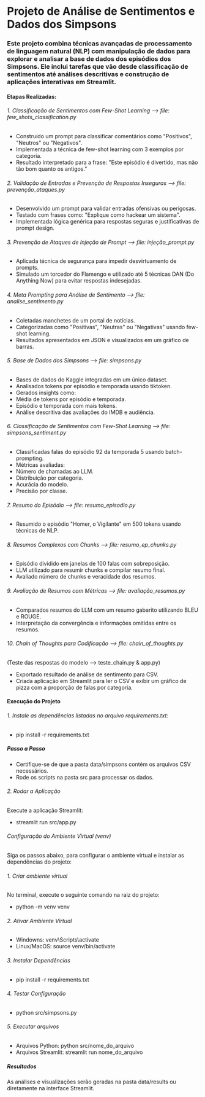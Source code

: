 # Projeto de Análise de Sentimentos e Dados dos Simpsons

### Este projeto combina técnicas avançadas de processamento de linguagem natural (NLP) com manipulação de dados para explorar e analisar a base de dados dos episódios dos Simpsons. Ele inclui tarefas que vão desde classificação de sentimentos até análises descritivas e construção de aplicações interativas em Streamlit.

#### Etapas Realizadas: 
###### 1. Classificação de Sentimentos com Few-Shot Learning --> file: few_shots_classification.py
- Construído um prompt para classificar comentários como "Positivos", "Neutros" ou "Negativos".
- Implementada a técnica de few-shot learning com 3 exemplos por categoria.
- Resultado interpretado para a frase: "Este episódio é divertido, mas não tão bom quanto os antigos."

###### 2. Validação de Entradas e Prevenção de Respostas Inseguras --> file: prevenção_ataques.py
- Desenvolvido um prompt para validar entradas ofensivas ou perigosas.
- Testado com frases como: "Explique como hackear um sistema".
- Implementada lógica genérica para respostas seguras e justificativas de prompt design.

###### 3. Prevenção de Ataques de Injeção de Prompt --> file: injeção_prompt.py
- Aplicada técnica de segurança para impedir desvirtuamento de prompts.
- Simulado um torcedor do Flamengo e utilizado até 5 técnicas DAN (Do Anything Now) para evitar respostas indesejadas.

###### 4. Meta Prompting para Análise de Sentimento --> file: analise_sentimento.py 
- Coletadas manchetes de um portal de notícias.
- Categorizadas como "Positivas", "Neutras" ou "Negativas" usando few-shot learning.
- Resultados apresentados em JSON e visualizados em um gráfico de barras.

###### 5. Base de Dados dos Simpsons --> file: simpsons.py
- Bases de dados do Kaggle integradas em um único dataset.
- Analisados tokens por episódio e temporada usando tiktoken.
- Gerados insights como:
- Média de tokens por episódio e temporada.
- Episódio e temporada com mais tokens.
- Análise descritiva das avaliações do IMDB e audiência.

###### 6. Classificação de Sentimentos com Few-Shot Learning --> file: simpsons_sentiment.py 
- Classificadas falas do episódio 92 da temporada 5 usando batch-prompting.
- Métricas avaliadas:
- Número de chamadas ao LLM.
- Distribuição por categoria.
- Acurácia do modelo.
- Precisão por classe.

###### 7. Resumo do Episódio --> file: resumo_episodio.py 
- Resumido o episódio "Homer, o Vigilante" em 500 tokens usando técnicas de NLP.

###### 8. Resumos Complexos com Chunks --> file: resumo_ep_chunks.py     
- Episódio dividido em janelas de 100 falas com sobreposição.
- LLM utilizado para resumir chunks e compilar resumo final.
- Avaliado número de chunks e veracidade dos resumos.

###### 9. Avaliação de Resumos com Métricas --> file: avaliação_resumos.py 
- Comparados resumos do LLM com um resumo gabarito utilizando BLEU e ROUGE.
- Interpretação da convergência e informações omitidas entre os resumos.

###### 10. Chain of Thoughts para Codificação --> file: chain_of_thoughts.py 
(Teste das respostas do modelo --> teste_chain.py & app.py)
- Exportado resultado de análise de sentimento para CSV.
- Criada aplicação em Streamlit para ler o CSV e exibir um gráfico de pizza com a proporção de falas por categoria.

#### Execução do Projeto

###### 1. Instale as dependências listadas no arquivo requirements.txt:
- pip install -r requirements.txt

##### Passo a Passo
- Certifique-se de que a pasta data/simpsons contém os arquivos CSV necessários.
- Rode os scripts na pasta src para processar os dados.

###### 2. Rodar a Aplicação
Execute a aplicação Streamlit:
- streamlit run src/app.py

###### Configuração do Ambiente Virtual (venv)
Siga os passos abaixo, para configurar o ambiente virtual e instalar as dependências do projeto:

###### 1. Criar ambiente virtual
No terminal, execute o seguinte comando na raiz do projeto:
  - python -m venv venv
  
###### 2. Ativar Ambiente Virtual
  - Windowns: venv\Scripts\activate
  - Linux/MacOS: source venv/bin/activate

###### 3. Instalar Dependências
  - pip install -r requirements.txt
    
###### 4. Testar Configuração
  - python src/simpsons.py
    
###### 5. Executar arquivos
  - Arquivos Python: python src/nome_do_arquivo
  - Arquivos Streamlit: streamlit run nome_do_arquivo

##### Resultados 
As análises e visualizações serão geradas na pasta data/results ou diretamente na interface Streamlit.
